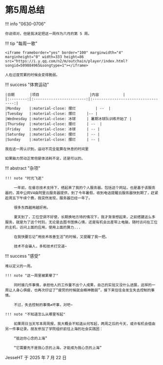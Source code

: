 # 第5周总结

!!! info "0630-0706"

    你说得对，但是我决定把这一周作为六月的第 5 周。

!!! tip "每周一歌"

    <iframe frameborder="yes" border="100" marginwidth="4" marginheight="0" width=333 height=86 src="https://i.y.qq.com/n2/m/outchain/player/index.html?songid=509884965&songtype=1"></iframe>
    
    人在过度劳累的时候会变得脆弱。

!!! success "体育运动"

    |日期       |项目                       |内容           |
    |:--------:|:------------------------:|:----------------------------------:|
    |Monday    |:material-close: 摆烂         | --  |
    |Tuesday   |:material-close: 摆烂     |-- |
    |Wednesday |:material-close: 冰球     | 暑期冰球队训练开始了 |
    |Thursday  |:material-close: 摆烂     | --  |
    |Friday    |:material-close: 冰球     | -- |
    |Saturday  |:material-close: 摆烂     | -- |
    |Sunday    |:material-close: 摆烂     | -- |
    
    我在这一周认识到，运动不完全能算在休息的时间里

    如果脑力劳动正常但是体消耗不足，还是可以的。

!!! abstract "杂项"

    !!! note "时光飞逝"
    
        一年前，在睿总技术支持下，搭起来了我的个人服务器，包括这个网站，也是基于该服务器的，其中公网V4由阿里云服务器提供，到了今年暑假，收到电话提醒云服务器快到期了，赶紧趁周五下午续个费，我突然发现，服务器已经一年了。

        很多东西越用越好用。

        夏天到了，工位空调不好使，长期换地方待的情况下，我才渐渐想起来，之前搭建这么多服务，就是为了这个时刻，无论是去图书馆换心情，还是有机会出差带上电脑，随时访问在工位的主机，访问上面的应用，使用上面的算力...

        在我快要忘记“用技术改善生活”的时候，又提醒了我一把。

        技术不会骗人，多和技术打交道~

!!! success "感受"

    难以定义的一周。
    
    !!! note "这一周里被累晕了"
    
        同时接几件事情，承担他人的工作量不出个人成果，自己的实验又没什么进展，这样的一周让人身心俱疲，也再次印证了“疲劳的时候就会精神脆弱”，接下来往往会发生失去控制的事情。

        不过，失去控制的事情≠坏事，对吧~

    !!! note "不知道怎么从哪里写起"

        如果周日当天写本周周报，我大概会不知道从何写起，两周之后的今天，或许有机会借由另一件事记录。朋友参加了学院组织前往上海的社会实践团：

        “抵达你心念的上海”

        “它需要先不是我心念的上海，才能成为我心念的上海”       

JesseHT 于 2025 年 7 月 22 日